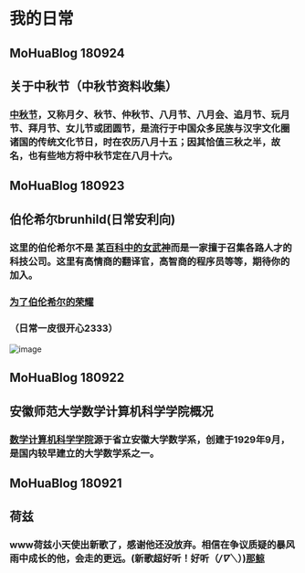 # 我的日常
## MoHuaBlog 180924 
## 关于中秋节（中秋节资料收集）
### [中秋节](https://brunhildemohua.github.io/blog180924.github.io/)，又称月夕、秋节、仲秋节、八月节、八月会、追月节、玩月节、拜月节、女儿节或团圆节，是流行于中国众多民族与汉字文化圈诸国的传统文化节日，时在农历八月十五；因其恰值三秋之半，故名，也有些地方将中秋节定在八月十六。

## MoHuaBlog 180923
## 伯伦希尔brunhild(日常安利向)
### 这里的伯伦希尔不是 [某百科中的女武神](https://wapbaike.baidu.com/item/%E4%BC%AF%E4%BC%A6%E5%B8%8C%E5%B0%94/2459242?timestamp=1537894182361)而是一家擅于召集各路人才的科技公司。这里有高情商的翻译官，高智商的程序员等等，期待你的加入。
### [为了伯伦希尔的荣耀](https://brunhildemohua.github.io/blog180923.github.io/)
### （日常一皮很开心2333）
![image](https://github.com/brunhildemohua/brunhildxlan.github.io/blob/master/n.png)

## MoHuaBlog 180922 
## 安徽师范大学数学计算机科学学院概况
### [数学计算机科学学院](https://brunhildemohua.github.io/blog180922.github.io/)源于省立安徽大学数学系，创建于1929年9月，是国内较早建立的大学数学系之一。

## MoHuaBlog 180921 
## 荷兹
### www荷兹小天使出新歌了，感谢他还没放弃。相信在争议质疑的暴风雨中成长的他，会走的更远。(新歌超好听！好听（*/∇＼*）)[那鲸](https://brunhildemohua.github.io/blog180921.github.io/)
